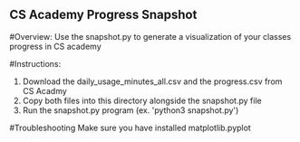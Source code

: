 ## CS Academy Progress Snapshot

#Overview:
Use the snapshot.py to generate a visualization of your classes progress in CS academy


#Instructions:
1. Download the daily_usage_minutes_all.csv and the progress.csv from CS Acadmy
2. Copy both files into this directory alongside the snapshot.py file
3. Run the snapshot.py program (ex. 'python3 snapshot.py')

#Troubleshooting
Make sure you have installed matplotlib.pyplot
